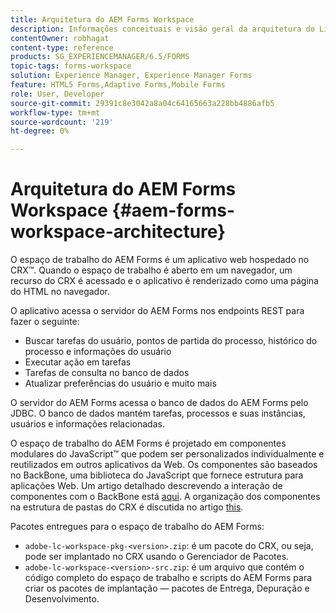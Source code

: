 ```yaml
---
title: Arquitetura do AEM Forms Workspace
description: Informações conceituais e visão geral da arquitetura do LiveCycle AEM Forms workspace.
contentOwner: robhagat
content-type: reference
products: SG_EXPERIENCEMANAGER/6.5/FORMS
topic-tags: forms-workspace
solution: Experience Manager, Experience Manager Forms
feature: HTML5 Forms,Adaptive Forms,Mobile Forms
role: User, Developer
source-git-commit: 29391c8e3042a8a04c64165663a228bb4886afb5
workflow-type: tm+mt
source-wordcount: '219'
ht-degree: 0%

---
```


# Arquitetura do AEM Forms Workspace {#aem-forms-workspace-architecture}

O espaço de trabalho do AEM Forms é um aplicativo web hospedado no CRX™. Quando o espaço de trabalho é aberto em um navegador, um recurso do CRX é acessado e o aplicativo é renderizado como uma página do HTML no navegador.

O aplicativo acessa o servidor do AEM Forms nos endpoints REST para fazer o seguinte:

* Buscar tarefas do usuário, pontos de partida do processo, histórico do processo e informações do usuário
* Executar ação em tarefas
* Tarefas de consulta no banco de dados
* Atualizar preferências do usuário e muito mais

O servidor do AEM Forms acessa o banco de dados do AEM Forms pelo JDBC. O banco de dados mantém tarefas, processos e suas instâncias, usuários e informações relacionadas.

O espaço de trabalho do AEM Forms é projetado em componentes modulares do JavaScript™ que podem ser personalizados individualmente e reutilizados em outros aplicativos da Web. Os componentes são baseados no BackBone, uma biblioteca do JavaScript que fornece estrutura para aplicações Web. Um artigo detalhado descrevendo a interação de componentes com o BackBone está [aqui](/help/forms/using/backbone-interaction.md). A organização dos componentes na estrutura de pastas do CRX é discutida no artigo [this](/help/forms/using/folder-structure.md).

Pacotes entregues para o espaço de trabalho do AEM Forms:

* `adobe-lc-workspace-pkg-<version>.zip`: é um pacote do CRX, ou seja, pode ser implantado no CRX usando o Gerenciador de Pacotes.
* `adobe-lc-workspace-<version>-src.zip`: é um arquivo que contém o código completo do espaço de trabalho e scripts do AEM Forms para criar os pacotes de implantação — pacotes de Entrega, Depuração e Desenvolvimento.
